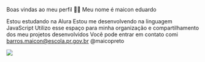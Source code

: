  Boas vindas ao meu perfil 💙💙
Meu nome é maicon eduardo

Estou estudando na Alura
Estou me desenvolvendo na linguagem JavaScript
Utilizo esse espaço para minha organização e compartilhamento dos meu projetos desenvolvidos
Você pode entrar em contato comi
barros.maicon@escola.pr.gov.br
@maicopreto

![](https://giphy.com/gifs/namslam-1wqYonEBtues7jlngs)
